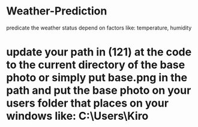 # Weather-Prediction
predicate the weather status depend on factors like: temperature, humidity
# update your path in (121) at the code to the current directory of the base photo or simply put base.png in the path and put the base photo on your users folder that places on your windows like: C:\Users\Kiro
